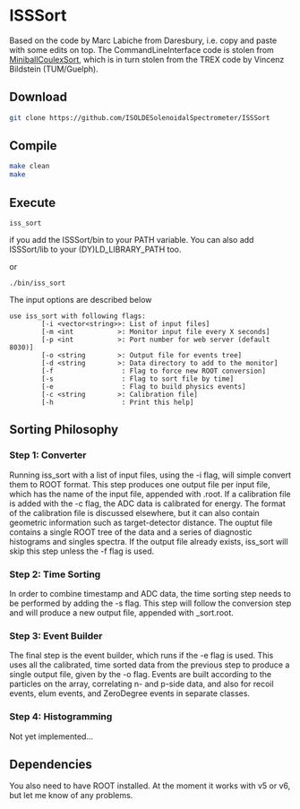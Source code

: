 # ISSSort

Based on the code by Marc Labiche from Daresbury, i.e. copy and paste with some edits on top.
The CommandLineInterface code is stolen from [MiniballCoulexSort](https://github.com/Miniball/MiniballCoulexSort), which is in turn stolen from the TREX code by Vincenz Bildstein (TUM/Guelph).



## Download

```bash
git clone https://github.com/ISOLDESolenoidalSpectrometer/ISSSort
```

## Compile

```bash
make clean
make
```


## Execute

```
iss_sort
```
if you add the ISSSort/bin to your PATH variable. You can also add ISSSort/lib to your (DY)LD_LIBRARY_PATH too.

or
```
./bin/iss_sort
```

The input options are described below

```
use iss_sort with following flags:
		[-i <vector<string>>: List of input files]
        [-m <int           >: Monitor input file every X seconds]
        [-p <int           >: Port number for web server (default 8030)]
        [-o <string        >: Output file for events tree]
        [-d <string        >: Data directory to add to the monitor]
        [-f                 : Flag to force new ROOT conversion]
        [-s                 : Flag to sort file by time]
        [-e                 : Flag to build physics events]
        [-c <string        >: Calibration file]
        [-h                 : Print this help]
```

## Sorting Philosophy

### Step 1: Converter
Running iss_sort with a list of input files, using the -i flag, will simple convert them to ROOT format.
This step produces one output file per input file, which has the name of the input file, appended with .root.
If a calibration file is added with the -c flag, the ADC data is calibrated for energy.
The format of the calibration file is discussed elsewhere, but it can also contain geometric information such as target-detector distance.
The ouptut file contains a single ROOT tree of the data and a series of diagnostic histograms and singles spectra.
If the output file already exists, iss_sort will skip this step unless the -f flag is used.

### Step 2: Time Sorting
In order to combine timestamp and ADC data, the time sorting step needs to be performed by adding the -s flag.
This step will follow the conversion step and will produce a new output file, appended with _sort.root.

### Step 3: Event Builder
The final step is the event builder, which runs if the -e flag is used.
This uses all the calibrated, time sorted data from the previous step to produce a single output file, given by the -o flag.
Events are built according to the particles on the array, correlating n- and p-side data, and also for recoil events, elum events, and ZeroDegree events in separate classes.

### Step 4: Histogramming
Not yet implemented...

## Dependencies

You also need to have ROOT installed. At the moment it works with v5 or v6, but let me know of any problems.


 
